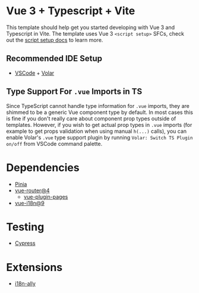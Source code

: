 # Vue 3 + Typescript + Vite

This template should help get you started developing with Vue 3 and Typescript in Vite. The template uses Vue 3 `<script setup>` SFCs, check out the [script setup docs](https://v3.vuejs.org/api/sfc-script-setup.html#sfc-script-setup) to learn more.

## Recommended IDE Setup

- [VSCode](https://code.visualstudio.com/) + [Volar](https://marketplace.visualstudio.com/items?itemName=johnsoncodehk.volar)

## Type Support For `.vue` Imports in TS

Since TypeScript cannot handle type information for `.vue` imports, they are shimmed to be a generic Vue component type by default. In most cases this is fine if you don't really care about component prop types outside of templates. However, if you wish to get actual prop types in `.vue` imports (for example to get props validation when using manual `h(...)` calls), you can enable Volar's `.vue` type support plugin by running `Volar: Switch TS Plugin on/off` from VSCode command palette.

# Dependencies

- [Pinia](https://pinia.vuejs.org/getting-started.html#installation)
- [vue-router@4](https://router.vuejs.org/guide/)
  - [vue-plugin-pages](https://github.com/hannoeru/vite-plugin-pages)
- [vue-i18n@9](https://vue-i18n.intlify.dev/introduction.html)

# Testing

- [Cypress](https://docs.cypress.io/guides/core-concepts/introduction-to-cypress)

# Extensions

- [i18n-ally](https://github.com/lokalise/i18n-ally)
